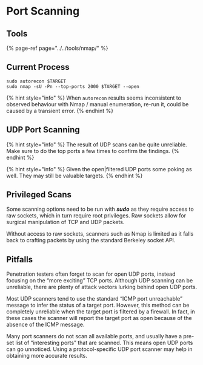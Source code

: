 # Port Scanning

## Tools

{% page-ref page="../../tools/nmap/" %}

## Current Process

```text
sudo autorecon $TARGET
sudo nmap -sU -Pn --top-ports 2000 $TARGET --open
```

{% hint style="info" %}
When `autorecon` results seems inconsistent to observed behaviour with Nmap / manual enumeration, re-run it, could be caused by a transient error.
{% endhint %}

## UDP Port Scanning

{% hint style="info" %}
The result of UDP scans can be quite unreliable. Make sure to do the top ports a few times to confirm the findings.
{% endhint %}

{% hint style="info" %}
Given the open\|filtered UDP ports some poking as well. They may still be valuable targets.
{% endhint %}

## Privileged Scans

Some scanning options need to be run with _**sudo**_ as they require access to raw sockets, which in turn require root privileges. Raw sockets allow for surgical manipulation of TCP and UDP packets. 

Without access to raw sockets, scanners such as Nmap is limited as it falls back to crafting packets by using the standard Berkeley socket API.

## Pitfalls

Penetration testers often forget to scan for open UDP ports, instead focusing on the “more exciting” TCP ports. Although UDP scanning can be unreliable, there are plenty of attack vectors lurking behind open UDP ports.

Most UDP scanners tend to use the standard “ICMP port unreachable” message to infer the status of a target port. However, this method can be completely unreliable when the target port is filtered by a firewall. In fact, in these cases the scanner will report the target port as open because of the absence of the ICMP message.

Many port scanners do not scan all available ports, and usually have a pre-set list of “interesting ports” that are scanned. This means open UDP ports can go unnoticed. Using a protocol-specific UDP port scanner may help in obtaining more accurate results.



